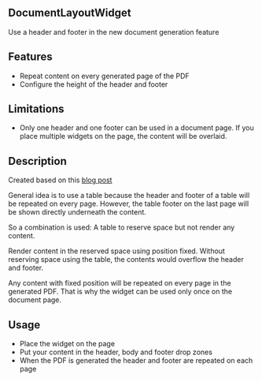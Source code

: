 ## DocumentLayoutWidget
Use a header and footer in the new document generation feature

## Features
- Repeat content on every generated page of the PDF
- Configure the height of the header and footer

## Limitations
- Only one header and one footer can be used in a document page. If you place multiple widgets on the page, the content will be overlaid.

## Description
Created based on this [blog post](https://medium.com/@Idan_Co/the-ultimate-print-html-template-with-header-footer-568f415f6d2a)

General idea is to use a table because the header and footer of a table will be repeated on every page. However, the table footer on the last page will be shown directly underneath the content.

So a combination is used: A table to reserve space but not render any content.

Render content in the reserved space using position fixed.
Without reserving space using the table, the contents would overflow the header and footer.

Any content with fixed position will be repeated on every page in the generated PDF. That is why the widget can be used only once on the document page.

## Usage
- Place the widget on the page
- Put your content in the header, body and footer drop zones
- When the PDF is generated the header and footer are repeated on each page

